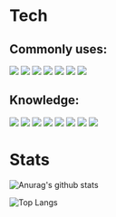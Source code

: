 # Tech

## Commonly uses:
<img src="https://img.shields.io/badge/Python-3766AB?style=flat-square&logo=Python&logoColor=white"/></a>
<img src="https://img.shields.io/badge/Java-ED8B00?style=flat-square&logo=java&logoColor=white"/></a>
<img src="https://img.shields.io/badge/Pandas-150458?style=flat-square&logo=Pandas&logoColor=white"/></a>
<img src="https://img.shields.io/badge/Docker-2496ED?style=flat-square&logo=Docker&logoColor=white"/></a>
<img src="https://img.shields.io/badge/MariaDB-003545?style=flat-square&logo=MariaDB&logoColor=white"/></a>
<img src="https://img.shields.io/badge/MySQL-4479A1?style=flat-square&logo=MySQL&logoColor=white"/></a>
<img src="https://img.shields.io/badge/Azure-0078D4?style=flat-square&logo=Microsoft Azure&logoColor=white"/></a>

## Knowledge:
<img src="https://img.shields.io/badge/C-A8B9CC?style=flat-square&logo=C&logoColor=white"/></a>
<img src="https://img.shields.io/badge/Java-ED8B00?style=flat-square&logo=java&logoColor=white"/></a>
<img src="https://img.shields.io/badge/AWS-232F3E?style=flat-square&logo=Amazon Aws&logoColor=white"/></a>
<img src="https://img.shields.io/badge/Keras-D00000?style=flat-square&logo=Keras&logoColor=white"/></a>
<img src="https://img.shields.io/badge/Python-3766AB?style=flat-square&logo=Python&logoColor=white"/></a>
<img src="https://img.shields.io/badge/Django-092E20?style=flat-square&logo=Django&logoColor=white"/></a>
<img src="https://img.shields.io/badge/MySQL-4479A1?style=flat-square&logo=MySQL&logoColor=white"/></a>
<img src="https://img.shields.io/badge/Azure-0078D4?style=flat-square&logo=Microsoft Azure&logoColor=white"/></a>

# Stats
![Anurag's github stats](https://github-readme-stats.vercel.app/api?username=MebukiYamashi&show_icons=true&theme=transparent)

![Top Langs](https://github-readme-stats.vercel.app/api/top-langs/?username=MebukiYamashi&layout=compact&theme=transparent)
